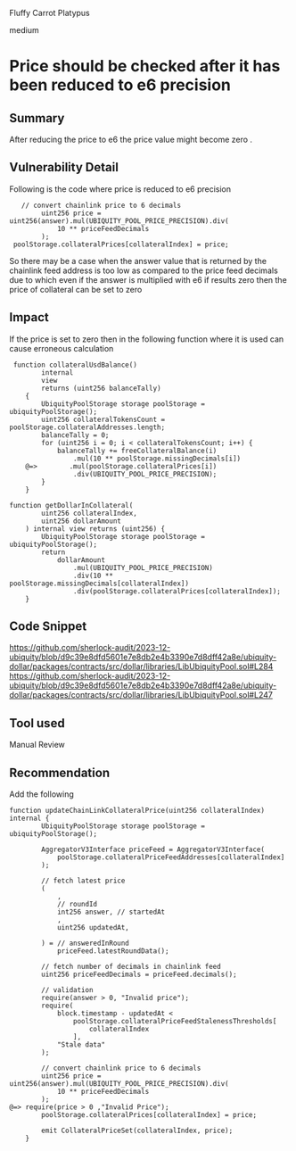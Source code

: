 Fluffy Carrot Platypus

medium

# Price should be checked after it has been reduced to e6 precision

## Summary
After reducing the price to e6 the price value might become zero .

## Vulnerability Detail
Following is the code where price is reduced to e6 precision
```solidity
   // convert chainlink price to 6 decimals
        uint256 price = uint256(answer).mul(UBIQUITY_POOL_PRICE_PRECISION).div(
            10 ** priceFeedDecimals
        );
 poolStorage.collateralPrices[collateralIndex] = price;

```
So there may be a case when the answer value that is returned by the chainlink feed address is too low as compared to the price feed decimals due to which even if the answer is multiplied with e6 if results zero then the price of collateral can be set to zero

## Impact
If the price is set to zero then in the following function where it is used can cause erroneous calculation
```solidity
 function collateralUsdBalance()
        internal
        view
        returns (uint256 balanceTally)
    {
        UbiquityPoolStorage storage poolStorage = ubiquityPoolStorage();
        uint256 collateralTokensCount = poolStorage.collateralAddresses.length;
        balanceTally = 0;
        for (uint256 i = 0; i < collateralTokensCount; i++) {
            balanceTally += freeCollateralBalance(i)
                .mul(10 ** poolStorage.missingDecimals[i])
    @=>        .mul(poolStorage.collateralPrices[i])
                .div(UBIQUITY_POOL_PRICE_PRECISION);
        }
    }
```
```solidity
function getDollarInCollateral(
        uint256 collateralIndex,
        uint256 dollarAmount
    ) internal view returns (uint256) {
        UbiquityPoolStorage storage poolStorage = ubiquityPoolStorage();
        return
            dollarAmount
                .mul(UBIQUITY_POOL_PRICE_PRECISION)
                .div(10 ** poolStorage.missingDecimals[collateralIndex])
                .div(poolStorage.collateralPrices[collateralIndex]);
    }
```

## Code Snippet
https://github.com/sherlock-audit/2023-12-ubiquity/blob/d9c39e8dfd5601e7e8db2e4b3390e7d8dff42a8e/ubiquity-dollar/packages/contracts/src/dollar/libraries/LibUbiquityPool.sol#L284
https://github.com/sherlock-audit/2023-12-ubiquity/blob/d9c39e8dfd5601e7e8db2e4b3390e7d8dff42a8e/ubiquity-dollar/packages/contracts/src/dollar/libraries/LibUbiquityPool.sol#L247
## Tool used

Manual Review

## Recommendation
Add the following 
```solidity
function updateChainLinkCollateralPrice(uint256 collateralIndex) internal {
        UbiquityPoolStorage storage poolStorage = ubiquityPoolStorage();

        AggregatorV3Interface priceFeed = AggregatorV3Interface(
            poolStorage.collateralPriceFeedAddresses[collateralIndex]
        );

        // fetch latest price
        (
            ,
            // roundId
            int256 answer, // startedAt
            ,
            uint256 updatedAt,

        ) = // answeredInRound
            priceFeed.latestRoundData();

        // fetch number of decimals in chainlink feed
        uint256 priceFeedDecimals = priceFeed.decimals();

        // validation
        require(answer > 0, "Invalid price");
        require(
            block.timestamp - updatedAt <
                poolStorage.collateralPriceFeedStalenessThresholds[
                    collateralIndex
                ],
            "Stale data"
        );

        // convert chainlink price to 6 decimals
        uint256 price = uint256(answer).mul(UBIQUITY_POOL_PRICE_PRECISION).div(
            10 ** priceFeedDecimals
        );
@=> require(price > 0 ,"Invalid Price");
        poolStorage.collateralPrices[collateralIndex] = price;

        emit CollateralPriceSet(collateralIndex, price);
    }
```